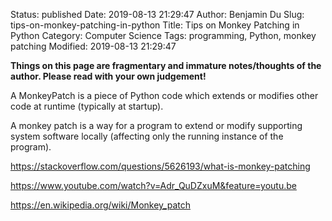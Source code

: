 Status: published
Date: 2019-08-13 21:29:47
Author: Benjamin Du
Slug: tips-on-monkey-patching-in-python
Title: Tips on Monkey Patching in Python
Category: Computer Science
Tags: programming, Python, monkey patching
Modified: 2019-08-13 21:29:47

**Things on this page are fragmentary and immature notes/thoughts of the author. Please read with your own judgement!**

A MonkeyPatch is a piece of Python code which extends or modifies other code at runtime (typically at startup).

A monkey patch is a way for a program to extend or modify supporting system software locally (affecting only the running instance of the program).



https://stackoverflow.com/questions/5626193/what-is-monkey-patching

https://www.youtube.com/watch?v=Adr_QuDZxuM&feature=youtu.be

https://en.wikipedia.org/wiki/Monkey_patch
